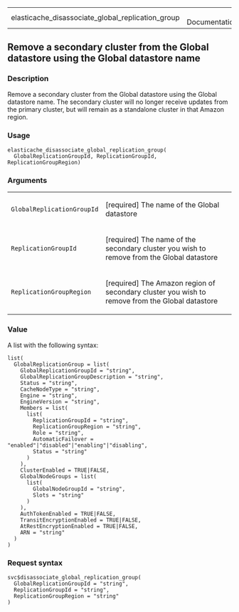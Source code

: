 <table style="width: 100%;">
<tbody>
<tr class="odd">
<td>elasticache_disassociate_global_replication_group</td>
<td style="text-align: right;">R Documentation</td>
</tr>
</tbody>
</table>

## Remove a secondary cluster from the Global datastore using the Global datastore name

### Description

Remove a secondary cluster from the Global datastore using the Global
datastore name. The secondary cluster will no longer receive updates
from the primary cluster, but will remain as a standalone cluster in
that Amazon region.

### Usage

    elasticache_disassociate_global_replication_group(
      GlobalReplicationGroupId, ReplicationGroupId, ReplicationGroupRegion)

### Arguments

<table>
<colgroup>
<col style="width: 35%" />
<col style="width: 65%" />
</colgroup>
<tbody>
<tr class="odd">
<td><code
id="elasticache_disassociate_global_replication_group_:_GlobalReplicationGroupId">GlobalReplicationGroupId</code></td>
<td><p>[required] The name of the Global datastore</p></td>
</tr>
<tr class="even">
<td><code
id="elasticache_disassociate_global_replication_group_:_ReplicationGroupId">ReplicationGroupId</code></td>
<td><p>[required] The name of the secondary cluster you wish to remove
from the Global datastore</p></td>
</tr>
<tr class="odd">
<td><code
id="elasticache_disassociate_global_replication_group_:_ReplicationGroupRegion">ReplicationGroupRegion</code></td>
<td><p>[required] The Amazon region of secondary cluster you wish to
remove from the Global datastore</p></td>
</tr>
</tbody>
</table>

### Value

A list with the following syntax:

    list(
      GlobalReplicationGroup = list(
        GlobalReplicationGroupId = "string",
        GlobalReplicationGroupDescription = "string",
        Status = "string",
        CacheNodeType = "string",
        Engine = "string",
        EngineVersion = "string",
        Members = list(
          list(
            ReplicationGroupId = "string",
            ReplicationGroupRegion = "string",
            Role = "string",
            AutomaticFailover = "enabled"|"disabled"|"enabling"|"disabling",
            Status = "string"
          )
        ),
        ClusterEnabled = TRUE|FALSE,
        GlobalNodeGroups = list(
          list(
            GlobalNodeGroupId = "string",
            Slots = "string"
          )
        ),
        AuthTokenEnabled = TRUE|FALSE,
        TransitEncryptionEnabled = TRUE|FALSE,
        AtRestEncryptionEnabled = TRUE|FALSE,
        ARN = "string"
      )
    )

### Request syntax

    svc$disassociate_global_replication_group(
      GlobalReplicationGroupId = "string",
      ReplicationGroupId = "string",
      ReplicationGroupRegion = "string"
    )
